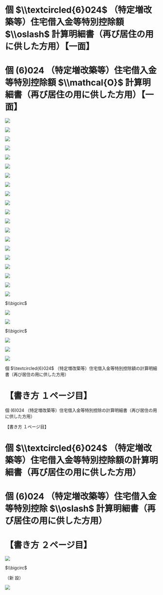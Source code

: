 # 個 $\\textcircled{6}024$ （特定増改築等）住宅借入金等特別控除額 $\\oslash$ 計算明細書（再び居住の用に供した方用）【一面】

# 個 $(6)024$ （特定増改築等）住宅借入金等特別控除額 $\\mathcal{O}$ 計算明細書（再び居住の用に供した方用）【一面】

![](https://www.nta.go.jp/tmp/de179f1e-849c-4a93-98e8-e5e0d4ddf95f/images/a600fbd4d4f861f638af346d9b63d77660b1f049c328fb4fa69dd9d9e1ffd7d3.jpg)

![](https://www.nta.go.jp/tmp/de179f1e-849c-4a93-98e8-e5e0d4ddf95f/images/16f90515860450d40c8c7a0c81581963ea1bf9067cdbdad556a6abab5f39e707.jpg)

![](https://www.nta.go.jp/tmp/de179f1e-849c-4a93-98e8-e5e0d4ddf95f/images/d6afe97c4e53a10f46cd449812b768cb154e01dd4a99c567e715f706c68ec0f3.jpg)

![](https://www.nta.go.jp/tmp/de179f1e-849c-4a93-98e8-e5e0d4ddf95f/images/8af88eb1b2a94c8cacb4ba98b1d9794d517f9b89b80e8d00f51eafead38f74aa.jpg)

![](https://www.nta.go.jp/tmp/de179f1e-849c-4a93-98e8-e5e0d4ddf95f/images/8b5996accc9fa8877a5ec2770dd2ff6339937d258653d291ae1b8f23660a1c81.jpg)

![](https://www.nta.go.jp/tmp/de179f1e-849c-4a93-98e8-e5e0d4ddf95f/images/0982579590441c6665e1274798be440ff84019fe436deac62ebd3fd27f71b92c.jpg)

![](https://www.nta.go.jp/tmp/de179f1e-849c-4a93-98e8-e5e0d4ddf95f/images/ef83cec6ef225a17dd683545703b246099673d7f96d86cfe066db4c501e1ac56.jpg)

![](https://www.nta.go.jp/tmp/de179f1e-849c-4a93-98e8-e5e0d4ddf95f/images/66f0e9b866330cc8590fabb5c2d6ceea46ff96b82d57257ae5913d9d61505f2c.jpg)

![](https://www.nta.go.jp/tmp/de179f1e-849c-4a93-98e8-e5e0d4ddf95f/images/a1ec770bb8dd7579de05d3f6f6789f9f092ba7258b27fa28ac6d92226cc7e7b0.jpg)

![](https://www.nta.go.jp/tmp/de179f1e-849c-4a93-98e8-e5e0d4ddf95f/images/0da89fab5a744455fa06824cb1b242342c78c07df65659ad58a6260ea0dd1603.jpg)

![](https://www.nta.go.jp/tmp/de179f1e-849c-4a93-98e8-e5e0d4ddf95f/images/907cbadf32a52afdd289710de36d4451cfb81ae441c6fe52ca805be1c877f167.jpg)

![](https://www.nta.go.jp/tmp/de179f1e-849c-4a93-98e8-e5e0d4ddf95f/images/1aa97e3750912447ce3608ac59467e316eaadd4a5ba45a8a0b492784fc77561f.jpg)

![](https://www.nta.go.jp/tmp/de179f1e-849c-4a93-98e8-e5e0d4ddf95f/images/30735f146047058270845d94923ce7720b68bd9632bbf76d4460c9a6755af519.jpg)

![](https://www.nta.go.jp/tmp/de179f1e-849c-4a93-98e8-e5e0d4ddf95f/images/92a41b1643350af3c534f11c092de94ac7899828bff30ee5ca5637268bfc3842.jpg)

![](https://www.nta.go.jp/tmp/de179f1e-849c-4a93-98e8-e5e0d4ddf95f/images/f5cc3e56c5fc8eb383bd7790a4a551e0c1b5066df643faf4ba617bb482db89c2.jpg)

![](https://www.nta.go.jp/tmp/de179f1e-849c-4a93-98e8-e5e0d4ddf95f/images/f939f39de8bcf32c1c4299ef2ef04d4476e9f1bb166fbeb43353f753a874754a.jpg)

![](https://www.nta.go.jp/tmp/de179f1e-849c-4a93-98e8-e5e0d4ddf95f/images/940f091bf2b9c69ae3b9d73831011f1aac5ac509495a7c92fa177364f4f29f0c.jpg)

![](https://www.nta.go.jp/tmp/de179f1e-849c-4a93-98e8-e5e0d4ddf95f/images/dd81cb3e46f3fab90ed64d9bff6e4e3708e6188040b035652d233f1b248c0294.jpg)

![](https://www.nta.go.jp/tmp/de179f1e-849c-4a93-98e8-e5e0d4ddf95f/images/b75c32d4f2e311fecdb7c074b13bf7390b07c17af1b4252865c2cfcf429ae6b4.jpg)

![](https://www.nta.go.jp/tmp/de179f1e-849c-4a93-98e8-e5e0d4ddf95f/images/836f44f92db988fc776c7a7e71dbcef4d137fa4168a6e70eae34d80c064b2c15.jpg)

$\\bigcirc$

![](https://www.nta.go.jp/tmp/de179f1e-849c-4a93-98e8-e5e0d4ddf95f/images/fdce8f875be0d271a94326440f021c5baf78ac210a478b80215b5e80c22c8e6d.jpg)

![](https://www.nta.go.jp/tmp/de179f1e-849c-4a93-98e8-e5e0d4ddf95f/images/74d343a9d974fb3ce727d8c35c510c6a123005e803c33c0e2173a6ecb1fecc91.jpg)

$\\bigcirc$

![](https://www.nta.go.jp/tmp/de179f1e-849c-4a93-98e8-e5e0d4ddf95f/images/c5d3ba82dc5224bcbf6b5e9320221f01dcefd9be7b53e95179199e4aaeaa0fbc.jpg)

![](https://www.nta.go.jp/tmp/de179f1e-849c-4a93-98e8-e5e0d4ddf95f/images/7bcc564d91945c8f2c9be2ce29cadb2b8c7a55aa8b2a608561b3890bfd533fe0.jpg)

![](https://www.nta.go.jp/tmp/de179f1e-849c-4a93-98e8-e5e0d4ddf95f/images/0adccc9e3aab90dd34fa6b13dcf23d9722a4548d55c206edf26a7c26e0266ed8.jpg)

個 $\\textcircled{6}024$ （特定増改築等）住宅借入金等特別控除額の計算明細書（再び居住の用に供した方用）

# 【書き方 １ページ目】

個 $(6)024$ （特定増改築等）住宅借入金等特別控除の計算明細書（再び居住の用に供した方用）

【書き方 １ページ目】

# 個 $\\textcircled{6}024$ （特定増改築等）住宅借入金等特別控除額の計算明細書（再び居住の用に供した方用）

# 個 $(6)024$ （特定増改築等）住宅借入金等特別控除 $\\oslash$ 計算明細書（再び居住の用に供した方用）

# 【書き方 ２ページ目】

![](https://www.nta.go.jp/tmp/de179f1e-849c-4a93-98e8-e5e0d4ddf95f/images/2fa811e8d69998955b2b4d7ff934eb92fd3e5127831083e62ae33c7742719b36.jpg)

$\\bigcirc$

（新 設）

![](https://www.nta.go.jp/tmp/de179f1e-849c-4a93-98e8-e5e0d4ddf95f/images/ff8821319e57f363c4c4e74570d74aeafa48c16f51d7a3fc145b953b50d5a629.jpg)